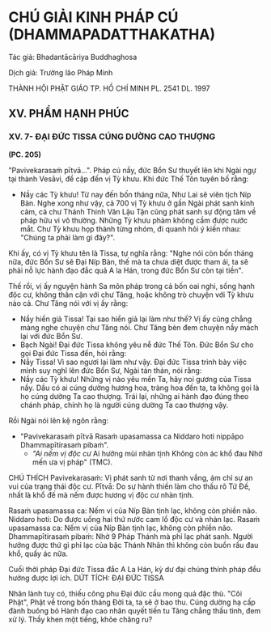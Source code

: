 # CHÚ GIẢI KINH PHÁP CÚ (DHAMMAPADATTHAKATHA)

Tác giả: Bhadantācāriya Buddhaghosa

Dịch giả: Trưởng lão Pháp Minh

THÀNH HỘI PHẬT GIÁO TP. HỒ CHÍ MINH
PL. 2541 DL. 1997

## XV. PHẨM HẠNH PHÚC

### XV. 7- ĐẠI ĐỨC TISSA CÚNG DƯỜNG CAO THƯỢNG

**(PC. 205)**

"Pavivekarasaṁ pītvā...".
Pháp cú nầy, đức Bổn Sư thuyết lên khi Ngài ngự tại thành Vesāvi, đề cập đến vị Tỳ khưu.
Khi đức Thế Tôn tuyên bố rằng:

- Nầy các Tỳ khưu! Từ nay đến bốn tháng nữa, Như Lai sẽ viên tịch Níp Bàn.
  Nghe xong như vậy, cả 700 vị Tỳ khưu ở gần Ngài phát sanh kinh cảm, cả chư Thánh Thinh Văn
  Lậu Tận cũng phát sanh sự động tâm về pháp hữu vi vô thường. Những Tỳ khưu phàm không cầm được nước mắt. Chư Tỳ khưu họp thành từng nhóm, đi quanh hỏi ý kiến nhau: "Chúng ta phải làm gì đây?".

Khi ấy, có vị Tỳ khưu tên là Tissa, tự nghĩa rằng: "Nghe nói còn bốn tháng nữa, đức Bổn Sư sẽ Đại Níp Bàn, thế mà ta chưa diệt được tham ái, ta sẽ phải nỗ lực hành đạo đắc quả A la Hán, trong đức Bổn Sư còn tại tiền".

Thế rồi, vị ấy nguyện hành Sa môn pháp trong cả bốn oai nghi, sống hạnh độc cư, không thân cận với chư Tăng, hoặc không trò chuyện với Tỳ khưu nào cả. Chư Tăng nói với vị ấy rằng:

- Nầy hiền giả Tissa! Tại sao hiền giả lại làm như thế?
  Vị ấy cũng chẳng màng nghe chuyện chư Tăng nói. Chư Tăng bèn đem chuyện nầy mách lại với đức Bổn Sư.
- Bạch Ngài! Đại đức Tissa không yêu nễ đức Thế Tôn. Đức Bổn Sư cho gọi Đại đức Tissa đến, hỏi rằng:
- Nầy Tissa! Vì sao ngươi lại làm như vậy. Đại đức Tissa trình bày việc mình suy nghĩ lên đức Bổn Sư, Ngài tán thán, nói rằng:
- Nầy các Tỳ khưu! Những vị nào yêu mến Ta, hãy noi gương của Tissa nầy. Dầu có ai cúng dường hương hoa, tràng hoa đến ta, ta không gọi là họ cúng dường Ta cao thượng. Trái lại, những ai hành đạo đúng theo chánh pháp, chính họ là người cúng dường Ta cao thượng vậy.

Rồi Ngài nói lên kệ ngôn rằng:

- "Pavivekarasaṁ pītvā
  Rasaṁ upasamassa ca
  Niddaro hoti nippāpo
  Dhammapītirasaṁ pibaṁ".
  - _"Ai nếm vị độc cư_
    Ai hưởng mùi nhàn tịnh
    Không còn ác khổ đau
    Nhờ mến ưa vị pháp" (TMC).

CHÚ THÍCH
Pavivekarasaṁ: Vị phát sanh từ nơi thanh vắng, ám chỉ sự an vui của trạng thái độc cư.
Pītvā: Do sự hành thiền làm cho thấu rõ Tứ Đế, nhất là khổ đế mà nếm được hương vị độc cư nhàn tịnh.

Rasaṁ upasamassa ca: Nếm vị của Níp Bàn tịnh lạc, không còn phiền não.
Niddaro hoti: Do được uống hai thứ nước cam lồ độc cư và nhàn lạc.
Rasaṁ upasamassa ca: Nếm vị của Níp Bàn tịnh lạc, không còn phiền não.
Dhammapītirasaṁ pibaṁ: Nhờ 9 Pháp Thánh mà phỉ lạc phát sanh.
Người hưởng được thứ gì phỉ lạc của bậc Thánh Nhân thì không còn buồn rầu đau khổ, quấy ác nữa.

Cuối thời pháp Đại đức Tissa đắc A La Hán, kỳ dư đại chúng thính pháp đều hưởng được lợi ích.
DỨT TÍCH: ĐẠI ĐỨC TISSA

Nhân lành tuy có, thiếu công phu Đại đức cầu mong quả đặc thù. "Cõi Phật", Phật về trong bốn tháng Đời ta, ta sẽ ở bao thu.
Cúng dường hạ cấp đành buông bỏ
Hành đạo cao nhân quyết tiến tu
Tăng chẳng thấu tình, đem xử lý.
Thầy khen một tiếng, khỏe chăng ru?
